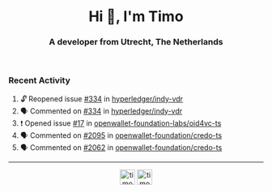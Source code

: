 <h1 align="center">Hi 👋, I'm Timo</h1>
<h3 align="center">A developer from Utrecht, The Netherlands</h3>
<br/>
<!-- https://github.com/rahuldkjain/github-profile-readme-generator --!>

<!--  <p align="left"><img src="https://github-readme-stats.vercel.app/api?username=timoglastra&show_icons=true&count_private=true&" alt="timoglastra" /></p> --!>

<!--
Github language stats
<p align="left"><img src="https://github-readme-stats.vercel.app/api/top-langs/?username=timoglastra&layout=compact" alt="timoglastra" /><p>
-->

<!-- Codestats language stats -->
<!-- <p align="left"><img src="https://codestats-readme.vercel.app/api/top-langs/?username=timoglastra&layout=compact&language_count=12" alt="timoglastra" /><p>    --!>
  
<h3>Recent Activity</h3>

<!--START_SECTION:activity-->
1. 🔓 Reopened issue [#334](https://github.com/hyperledger/indy-vdr/issues/334) in [hyperledger/indy-vdr](https://github.com/hyperledger/indy-vdr)
2. 🗣 Commented on [#334](https://github.com/hyperledger/indy-vdr/issues/334#issuecomment-2612283892) in [hyperledger/indy-vdr](https://github.com/hyperledger/indy-vdr)
3. ❗ Opened issue [#17](https://github.com/openwallet-foundation-labs/oid4vc-ts/issues/17) in [openwallet-foundation-labs/oid4vc-ts](https://github.com/openwallet-foundation-labs/oid4vc-ts)
4. 🗣 Commented on [#2095](https://github.com/openwallet-foundation/credo-ts/issues/2095#issuecomment-2608976000) in [openwallet-foundation/credo-ts](https://github.com/openwallet-foundation/credo-ts)
5. 🗣 Commented on [#2062](https://github.com/openwallet-foundation/credo-ts/issues/2062#issuecomment-2608975040) in [openwallet-foundation/credo-ts](https://github.com/openwallet-foundation/credo-ts)
<!--END_SECTION:activity-->

---

<p align="center">
<a href="https://twitter.com/timoglastra" target="blank"><img align="center" src="https://cdn.jsdelivr.net/npm/simple-icons@3.0.1/icons/twitter.svg" alt="timoglastra" height="30" width="30" /></a>
<a href="https://linkedin.com/in/timoglastra" target="blank"><img align="center" src="https://cdn.jsdelivr.net/npm/simple-icons@3.0.1/icons/linkedin.svg" alt="timoglastra" height="30" width="30" /></a>
</p>



